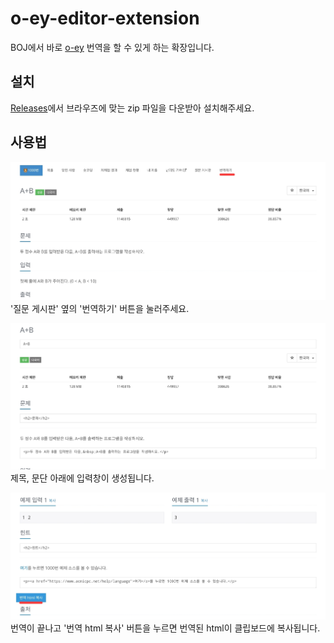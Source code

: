 # o-ey-editor-extension
BOJ에서 바로 [o-ey](https://github.com/kiwiyou/o-ey) 번역을 할 수 있게 하는 확장입니다.

## 설치
[Releases](https://github.com/iamgamja/o-ey-editor-extension/releases/tag/v1.0.0)에서 브라우즈에 맞는 zip 파일을 다운받아 설치해주세요.

## 사용법
![](/docs/usage1.jpg)
'질문 게시판' 옆의 '번역하기' 버튼을 눌러주세요.

![](/docs/usage2.jpg)
제목, 문단 아래에 입력창이 생성됩니다.

![](/docs/usage3.jpg)
번역이 끝나고 '번역 html 복사' 버튼을 누르면 번역된 html이 클립보드에 복사됩니다.

